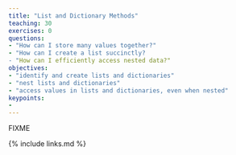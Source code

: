 ```yaml
---
title: "List and Dictionary Methods"
teaching: 30
exercises: 0
questions:
- "How can I store many values together?"
- "How can I create a list succinctly?
- "How can I efficiently access nested data?"
objectives:
- "identify and create lists and dictionaries"
- "nest lists and dictionaries"
- "access values in lists and dictionaries, even when nested"
keypoints:
- 
---
```

FIXME

{% include links.md %}

